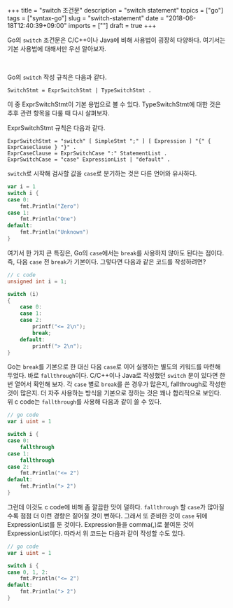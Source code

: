 +++
title = "switch 조건문"
description = "switch statement"
topics = ["go"]
tags = ["syntax-go"]
slug = "switch-statement"
date = "2018-06-18T12:40:39+09:00"
imports = [""]
draft = true
+++

Go의 `switch` 조건문은 C/C++이나 Java에 비해 사용법이 굉장히 다양하다. 여기서는 기본 사용법에 대해서만 우선 알아보자.

<br>

Go의 `switch` 작성 규칙은 다음과 같다.

```
SwitchStmt = ExprSwitchStmt | TypeSwitchStmt .
```

이 중 ExprSwitchStmt이 기본 용법으로 볼 수 있다. TypeSwitchStmt에 대한 것은 추후 관련 항목을 다룰 때 다시 살펴보자.

ExprSwitchStmt 규칙은 다음과 같다.

```
ExprSwitchStmt = "switch" [ SimpleStmt ";" ] [ Expression ] "{" { ExprCaseClause } "}" .
ExprCaseClause = ExprSwitchCase ":" StatementList .
ExprSwitchCase = "case" ExpressionList | "default" .
```

`switch`로 시작해 검사할 값을 `case`로 분기하는 것은 다른 언어와 유사하다. 

```go
var i = 1
switch i {
case 0:
	fmt.Println("Zero")
case 1:
	fmt.Println("One")
default:
	fmt.Println("Unknown")
}
```

여기서 한 가지 큰 특징은, Go의 `case`에서는 `break`를 사용하지 않아도 된다는 점이다. 즉, 다음 `case` 전 `break`가 기본이다. 그렇다면 다음과 같은 코드를 작성하려면?

```c
// c code
unsigned int i = 1;

switch (i)
{
	case 0:
	case 1:
	case 2:
		printf("<= 2\n");
		break;
	default:
		printf("> 2\n");
}
```

Go는 `break`를 기본으로 한 대신 다음 `case`로 이어 실행하는 별도의 키워드를 마련해 두었다. 바로 `fallthrough`이다. C/C++이나 Java로 작성했던 `switch` 문이 있다면 한 번 열어서 확인해 보자. 각 `case` 별로 `break`를 쓴 경우가 많은지, fallthrough로 작성한 것이 많은지. 더 자주 사용하는 방식을 기본으로 정하는 것은 꽤나 합리적으로 보인다. 위 c code는 `fallthrough`를 사용해 다음과 같이 쓸 수 있다.

```go
// go code
var i uint = 1

switch i {
case 0:
	fallthrough
case 1:
	fallthrough
case 2:
	fmt.Println("<= 2")
default:
	fmt.Println("> 2")
}
```

그런데 이것도 c code에 비해 좀 깔끔한 맛이 덜하다. `fallthrough` 할 `case`가 많아질수록 점점 더 이런 경향은 짙어질 것이 뻔하다. 그래서 또 준비한 것이  `case` 뒤에 ExpressionList를 둔 것이다.  Expression들을 comma(,)로 붙여둔 것이 ExpressionList이다. 따라서 위 코드는 다음과 같이 작성할 수도 있다.

```go
// go code
var i uint = 1

switch i {
case 0, 1, 2:
	fmt.Println("<= 2")
default:
	fmt.Println("> 2")
}
```

